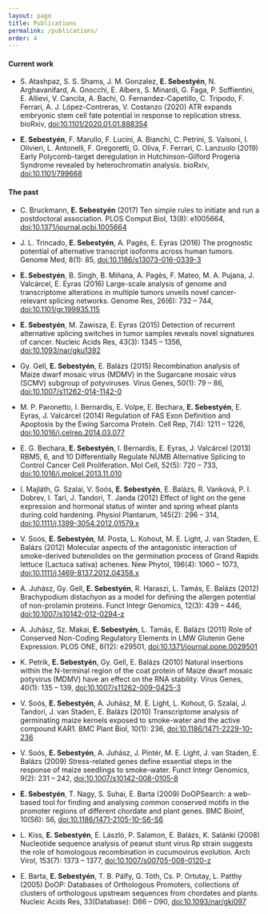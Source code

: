 ```yaml
---
layout: page
title: Publications
permalink: /publications/
order: 4
---
```


<h4>Current work</h4>

- S. Atashpaz, S. S. Shams, J. M. Gonzalez, **E. Sebestyén**, N. Arghavanifard,
  A. Gnocchi, E. Albers, S. Minardi, G. Faga, P. Soffientini, E. Allievi, V.
  Cancila, A. Bachi, O. Fernandez-Capetillo, C. Tripodo, F. Ferrari, A. J.
  López-Contreras, V. Costanzo (2020) ATR expands embryonic stem cell fate
  potential in response to replication stress. bioRxiv,
  [doi:10.1101/2020.01.01.888354](http://dx.doi.org/10.1101/2020.01.01.888354)

- **E. Sebestyén**, F. Marullo, F. Lucini, A. Bianchi, C. Petrini, S. Valsoni,
  I. Olivieri, L. Antonelli, F. Gregoretti, G. Oliva, F. Ferrari, C. Lanzuolo
  (2019) Early Polycomb-target deregulation in Hutchinson-Gilford Progeria
  Syndrome revealed by heterochromatin analysis. bioRxiv,
  [doi:10.1101/799668](http://dx.doi.org/10.1101/799668)

<h4>The past</h4>

- C. Bruckmann, **E. Sebestyén** (2017) Ten simple rules to initiate and run a
postdoctoral association. PLOS Comput Biol, 13(8): e1005664,
[doi:10.1371/journal.pcbi.1005664](http://dx.doi.org/10.1371/journal.pcbi.1005664)

- J. L. Trincado, **E. Sebestyén**, A. Pagès, E. Eyras (2016) The prognostic potential
of alternative transcript isoforms across human tumors. Genome Med, 8(1): 85,
[doi:10.1186/s13073-016-0339-3](http://dx.doi.org/10.1186/s13073-016-0339-3)

- **E. Sebestyén**, B. Singh, B. Miñana, A. Pagès, F. Mateo, M. A. Pujana, J.
Valcárcel, E. Eyras (2016) Large-scale analysis of genome and transcriptome
alterations in multiple tumors unveils novel cancer-relevant splicing networks.
Genome Res, 26(6): 732 – 744,
[doi:10.1101/gr.199935.115](http://dx.doi.org/10.1101/gr.199935.115)

- **E. Sebestyén**, M. Zawisza, E. Eyras (2015) Detection of recurrent alternative
splicing switches in tumor samples reveals novel signatures of cancer. Nucleic
Acids Res, 43(3): 1345 – 1356,
[doi:10.1093/nar/gku1392](http://dx.doi.org/10.1093/nar/gku1392)

- Gy. Gell, **E. Sebestyén**, E. Balázs (2015) Recombination analysis of Maize dwarf
mosaic virus (MDMV) in the Sugarcane mosaic virus (SCMV) subgroup of
potyviruses. Virus Genes, 50(1): 79 – 86,
[doi:10.1007/s11262-014-1142-0](http://dx.doi.org/10.1007/s11262-014-1142-0)

- M. P. Paronetto, I. Bernardis, E. Volpe, E. Bechara, **E. Sebestyén**, E. Eyras, J.
Valcárcel (2014) Regulation of FAS Exon Definition and Apoptosis by the Ewing
Sarcoma Protein. Cell Rep, 7(4): 1211 – 1226,
[doi:10.1016/j.celrep.2014.03.077](http://dx.doi.org/10.1016/j.celrep.2014.03.077)

- E. G. Bechara, **E. Sebestyén**, I. Bernardis, E. Eyras, J. Valcárcel (2013) RBM5,
6, and 10 Differentially Regulate NUMB Alternative Splicing to Control Cancer
Cell Proliferation. Mol Cell, 52(5): 720 – 733,
[doi:10.1016/j.molcel.2013.11.010](http://dx.doi.org/10.1016/j.molcel.2013.11.010)

- I. Majláth, G. Szalai, V. Soós, **E. Sebestyén**, E. Balázs, R.
Vanková, P. I. Dobrev, I. Tari, J. Tandori, T. Janda (2012) Effect of light on
the gene expression and hormonal status of winter and spring wheat plants during
cold hardening. Physiol Plantarum, 145(2): 296 – 314,
[doi:10.1111/j.1399-3054.2012.01579.x](http://dx.doi.org/10.1111/j.1399-3054.2012.01579.x)

- V. Soós, **E. Sebestyén**, M. Posta, L. Kohout, M. E. Light, J. van Staden, E.
Balázs (2012) Molecular aspects of the antagonistic interaction of smoke-derived
butenolides on the germination process of Grand Rapids lettuce (Lactuca sativa)
achenes. New Phytol, 196(4): 1060 – 1073,
[doi:10.1111/j.1469-8137.2012.04358.x](http://dx.doi.org/10.1111/j.1469-8137.2012.04358.x)

- A. Juhász, Gy. Gell, **E. Sebestyén**, R. Haraszi, L. Tamás, E. Balázs (2012)
Brachypodium distachyon as a model for defining the allergen potential of
non-prolamin proteins. Funct Integr Genomics, 12(3): 439 – 446,
[doi:10.1007/s10142-012-0294-z](http://dx.doi.org/10.1007/s10142-012-0294-z)

- A. Juhász, Sz. Makai, **E. Sebestyén**, L. Tamás, E. Balázs (2011) Role of Conserved
Non-Coding Regulatory Elements in LMW Glutenin Gene Expression. PLOS ONE, 6(12):
e29501,
[doi:10.1371/journal.pone.0029501](http://dx.doi.org/10.1371/journal.pone.0029501)

- K. Petrik, **E. Sebestyén**, Gy. Gell, E. Balázs (2010) Natural insertions within
the N-terminal region of the coat protein of Maize dwarf mosaic potyvirus (MDMV)
have an effect on the RNA stability. Virus Genes, 40(1): 135 – 139,
[doi:10.1007/s11262-009-0425-3](http://dx.doi.org/10.1007/s11262-009-0425-3)

- V. Soós, **E. Sebestyén**, A. Juhász, M. E. Light, L. Kohout, G. Szalai, J. Tandori,
J. van Staden, E. Balázs (2010) Transcriptome analysis of germinating maize
kernels exposed to smoke-water and the active compound KAR1. BMC Plant Biol,
10(1): 236,
[doi:10.1186/1471-2229-10-236](http://dx.doi.org/10.1186/1471-2229-10-236)

- V. Soós, **E. Sebestyén**, A. Juhász, J. Pintér, M. E. Light, J. van Staden, E.
Balázs (2009) Stress-related genes define essential steps in the response of
maize seedlings to smoke-water. Funct Integr Genomics, 9(2): 231 – 242,
[doi:10.1007/s10142-008-0105-8](http://dx.doi.org/10.1007/s10142-008-0105-8)

- **E. Sebestyén**, T. Nagy, S. Suhai, E. Barta (2009) DoOPSearch: a web-based tool
for finding and analysing common conserved motifs in the promoter regions of
different chordate and plant genes. BMC Bioinf, 10(S6): S6,
[doi:10.1186/1471-2105-10-S6-S6](http://dx.doi.org/10.1186/1471-2105-10-S6-S6)

- L. Kiss, **E. Sebestyén**, E. László, P. Salamon, E. Balázs, K. Salánki (2008)
Nucleotide sequence analysis of peanut stunt virus Rp strain suggests the role
of homologous recombination in cucumovirus evolution. Arch Virol, 153(7): 1373 –
1377,
[doi:10.1007/s00705-008-0120-z](http://dx.doi.org/10.1007/s00705-008-0120-z)

- E. Barta, **E. Sebestyén**, T. B. Pálfy, G. Tóth, Cs. P. Ortutay, L. Patthy (2005)
DoOP: Databases of Orthologous Promoters, collections of clusters of orthologous
upstream sequences from chordates and plants. Nucleic Acids Res, 33(Database):
D86 – D90,
[doi:10.1093/nar/gki097](http://dx.doi.org/10.1093/nar/gki097)

